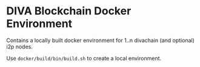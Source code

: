 # DIVA Blockchain Docker Environment

Contains a locally built docker environment for 1..n divachain (and optional) i2p nodes.

Use `docker/build/bin/build.sh` to create a local environment.  